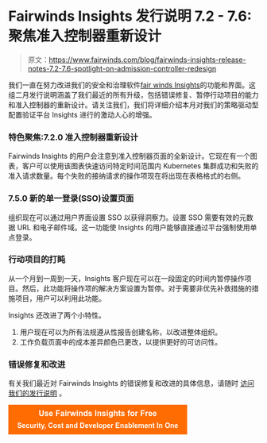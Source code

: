 # Fairwinds Insights 发行说明 7.2 - 7.6:聚焦准入控制器重新设计

> 原文：<https://www.fairwinds.com/blog/fairwinds-insights-release-notes-7.2-7.6-spotlight-on-admission-controller-redesign>

 我们一直在努力改进我们的安全和治理软件[fair winds Insights](https://www.fairwinds.com/insights)的功能和界面。这组二月发行说明涵盖了我们最近的所有升级，包括错误修复、暂停行动项目的能力和准入控制器的重新设计。请关注我们，我们将详细介绍本月对我们的策略驱动型配置验证平台 Insights 进行的激动人心的增强。

### 特色聚焦:7.2.0 准入控制器重新设计

Fairwinds Insights 的用户会注意到准入控制器页面的全新设计。它现在有一个图表，客户可以使用该图表快速访问特定时间范围内 Kubernetes 集群成功和失败的准入请求数量。每个失败的接纳请求的操作项现在将出现在表格格式的右侧。

### 7.5.0 新的单一登录(SSO)设置页面

组织现在可以通过用户界面设置 SSO 以获得洞察力。设置 SSO 需要有效的元数据 URL 和电子邮件域。这一功能使 Insights 的用户能够直接通过平台强制使用单点登录。

### **行动项目的打盹**

从一个月到一周到一天，Insights 客户现在可以在一段固定的时间内暂停操作项目。然后，此功能将操作项的解决方案设置为暂停。对于需要非优先补救措施的措施项目，用户可以利用此功能。

Insights 还改进了两个小特性。

1.  用户现在可以为所有法规遵从性报告创建名称，以改进整体组织。
2.  工作负载页面中的成本差异颜色已更改，以提供更好的可访问性。

### **错误修复和改进**

有关我们最近对 Fairwinds Insights 的错误修复和改进的具体信息，请随时 [访问我们的发行说明](https://insights.docs.fairwinds.com/release-notes/) 。

[![Use Fairwinds Insights for Free Security, Cost and Developer Enablement In One](img/7c86296320eb01b215d8e2755e9c5b9d.png)](https://cta-redirect.hubspot.com/cta/redirect/2184645/34aa4987-a1f9-438a-a145-d7d82d5c479a)